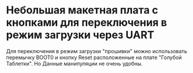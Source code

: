 # Небольшая макетная плата с кнопками для переключения в режим загрузки через UART

Для переключения в режим загрузки "прошивки" можно использовать
перемычку BOOT0 и кнопку Reset расположенные на плате "Голубой Таблетки".
Но Данные манипуляции не очень удобны.

